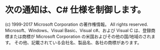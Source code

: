 <a name="the-following-notice-governs-the-c-spec"></a>次の通知は、C# 仕様を制御します。
=====

(c) 1999-2017 Microsoft Corporation の著作権情報。 All rights reserved.
Microsoft、Windows、Visual Basic、Visual c#、および Visual C は、登録商標または商標が Microsoft Corporation の米国およびその他の国/地域のされます。
その他、記載されている会社名、製品名、各社の商標があります。
